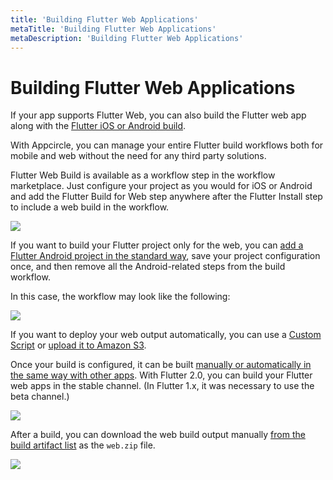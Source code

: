 ```yaml
---
title: 'Building Flutter Web Applications'
metaTitle: 'Building Flutter Web Applications'
metaDescription: 'Building Flutter Web Applications'
---
```


# Building Flutter Web Applications

If your app supports Flutter Web, you can also build the Flutter web app along with the [Flutter iOS or Android build](building-flutter-applications.md).

With Appcircle, you can manage your entire Flutter build workflows both for mobile and web without the need for any third party solutions.&#x20;

Flutter Web Build is available as a workflow step in the workflow marketplace. Just configure your project as you would for iOS or Android and add the Flutter Build for Web step anywhere after the Flutter Install step to include a web build in the workflow.

![](<https://cdn.appcircle.io/docs/assets/image (97).png>)

If you want to build your Flutter project only for the web, you can [add a Flutter Android project in the standard way](building-flutter-applications.md#creating-a-react-native-build-profile), save your project configuration once, and then remove all the Android-related steps from the build workflow.

In this case, the workflow may look like the following:

![](<https://cdn.appcircle.io/docs/assets/image (98).png>)

If you want to deploy your web output automatically, you can use a [Custom Script](https://github.com/appcircleio/appcircle-custom-script-component/) or [upload it to Amazon S3](https://docs.appcircle.io/workflows/uploading-files-to-amazon-s3-in-the-workflows).

Once your build is configured, it can be built [manually or automatically in the same way with other apps](build-manually-or-with-triggers.md). With Flutter 2.0, you can build your Flutter web apps in the stable channel. (In Flutter 1.x, it was necessary to use the beta channel.)

![](<https://cdn.appcircle.io/docs/assets/image (101).png>)

After a build, you can download the web build output manually [from the build artifact list](building-flutter-applications.md#starting-a-flutter-build-and-after-a-build) as the `web.zip` file.

![](<https://cdn.appcircle.io/docs/assets/image (99).png>)
